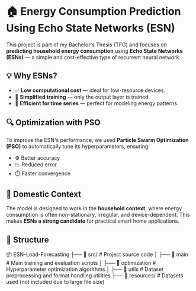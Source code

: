 # 🏠 Energy Consumption Prediction Using Echo State Networks (ESN)

This project is part of my Bachelor's Thesis (TFG) and focuses on **predicting household energy consumption** using **Echo State Networks (ESNs)** — a simple and cost-effective type of recurrent neural network.

## 💡 Why ESNs?

- ✅ **Low computational cost** — ideal for low-resource devices.
- 🧠 **Simplified training** — only the output layer is trained.
- 🔁 **Efficient for time series** — perfect for modeling energy patterns.

## 🔍 Optimization with PSO

To improve the ESN's performance, we used **Particle Swarm Optimization (PSO)** to automatically tune its hyperparameters, ensuring:

- ⚙️ Better accuracy  
- 📉 Reduced error  
- ⏱️ Faster convergence  

## 🏡 Domestic Context

The model is designed to work in the **household context**, where energy consumption is often non-stationary, irregular, and device-dependent. This makes **ESNs a strong candidate** for practical smart home applications.

## 📁 Structure
📦 ESN-Load-Forecasting
├── 📂 src/                        # Project source code
│   ├── 📂 main                    # Main training and evaluation scripts
│   ├── 📂 optimization            # Hyperparameter optimization algorithms
│   ├── 📂 utils                   # Dataset preprocessing and format handling utilities
├── 📂 resources/                  # Datasets used (not included due to large file size)



